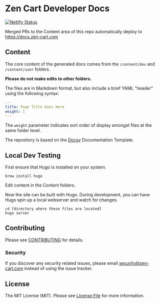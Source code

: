 # Zen Cart Developer Docs

[![Netlify Status](https://api.netlify.com/api/v1/badges/4d957b89-ea0c-46dc-93a2-2204d5a1a2b9/deploy-status)](https://app.netlify.com/sites/zencartdocs/deploys)

Merged PRs to the Content area of this repo automatically deploy to https://docs.zen-cart.com

## Content

The core content of the generated docs comes from the `/content/dev` and `/content/user` folders. 

**Please do not make edits to other folders.**

The files are in Markdown format, but also include a brief YAML "header" using the following syntax:
```yaml
---
title: Page Title Goes Here
weight: 1
---
```

The `weight` parameter indicates sort order of display amongst files at the same folder level.

The repository is based on the [Docsy](https://www.docsy.dev/docs/) Documentation Template.


## Local Dev Testing

First ensure that Hugo is installed on your system.

```
brew install hugo
```

Edit content in the Content folders.


Now the site can be built with Hugo. During development, you can have Hugo spin up a local webserver and watch for changes.

```
cd [directory where these files are located]
hugo server
```

## Contributing

Please see [CONTRIBUTING](CONTRIBUTING.md) for details.

### Security

If you discover any security related issues, please email security@zen-cart.com instead of using the issue tracker.


## License

The MIT License (MIT). Please see [License File](LICENSE.md) for more information.
